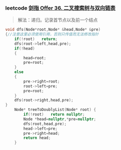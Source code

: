 ### leetcode [剑指 Offer 36. 二叉搜索树与双向链表](https://leetcode-cn.com/problems/er-cha-sou-suo-shu-yu-shuang-xiang-lian-biao-lcof/)

> 解法：递归。记录首节点以及前一个结点

```cpp
void dfs(Node*root,Node* &head,Node* &pre)
{//注意这里必须使用引用，否则只传值而无法修改指针
    if(!root)   return;
    dfs(root->left,head,pre);
    if(!head)
    {
        head=root;
        pre=root;
    }
    else
    {
        pre->right=root;
        root->left=pre;
        pre=root;
    }
    dfs(root->right,head,pre);
}
    Node* treeToDoublyList(Node* root) {
        if(!root)   return nullptr;
        Node *head=nullptr,*pre=nullptr;
        dfs(root,head,pre);
        head->left=pre;
        pre->right=head;
        return head;
    }
```

